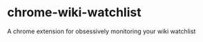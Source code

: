 chrome-wiki-watchlist
=====================

A chrome extension for obsessively monitoring your wiki watchlist
